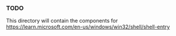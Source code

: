 ### TODO
This directory will contain the components for https://learn.microsoft.com/en-us/windows/win32/shell/shell-entry